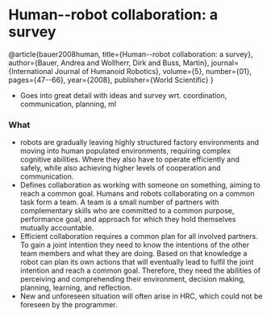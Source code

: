# Human--robot collaboration: a survey

@article{bauer2008human,
  title={Human--robot collaboration: a survey},
  author={Bauer, Andrea and Wollherr, Dirk and Buss, Martin},
  journal={International Journal of Humanoid Robotics},
  volume={5},
  number={01},
  pages={47--66},
  year={2008},
  publisher={World Scientific}
}

- Goes into great detail with ideas and survey wrt. coordination, communication, planning, ml

### What
- robots are gradually leaving highly structured factory environments and moving into
human populated environments, requiring complex cognitive abilities. Where they also have to operate efficiently and safely, while also achieving higher levels of cooperation and communication.
- Defines collaboration as working with someone on something, aiming to reach a common goal. Humans and robots collaborating on a common task form a team. A team is a small number of partners with complementary skills who are committed to a common purpose, performance goal, and approach for which they hold themselves mutually accountable.
- Efficient collaboration requires a common plan for all involved partners. To gain a joint intention they need to know the intentions of the other team members and what they are doing. Based on that knowledge a robot can plan its own actions that will eventually lead to fulfil the joint intention and reach a common goal. Therefore, they need the abilities of perceiving and comprehending their environment, decision making, planning, learning, and reflection.
- New and unforeseen situation will often arise in HRC, which could not be foreseen by the programmer.
